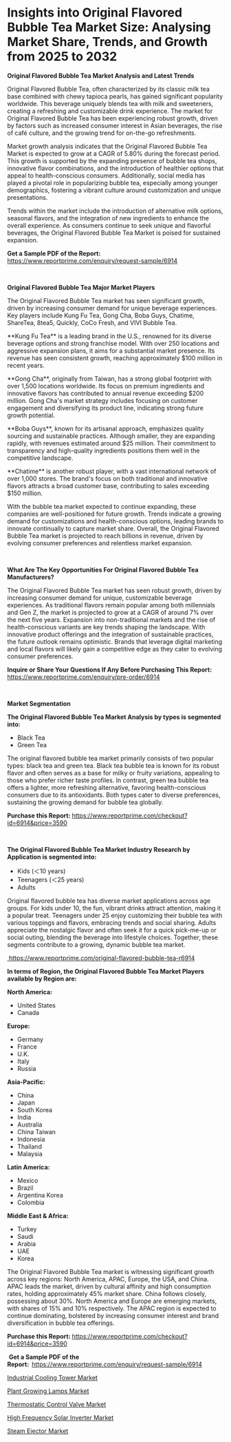 <p><h1>Insights into Original Flavored Bubble Tea Market Size: Analysing Market Share, Trends, and Growth from 2025 to 2032</h1></p><p><strong>Original Flavored Bubble Tea Market Analysis and Latest Trends</strong></p>
<p><p>Original Flavored Bubble Tea, often characterized by its classic milk tea base combined with chewy tapioca pearls, has gained significant popularity worldwide. This beverage uniquely blends tea with milk and sweeteners, creating a refreshing and customizable drink experience. The market for Original Flavored Bubble Tea has been experiencing robust growth, driven by factors such as increased consumer interest in Asian beverages, the rise of café culture, and the growing trend for on-the-go refreshments.</p><p>Market growth analysis indicates that the Original Flavored Bubble Tea Market is expected to grow at a CAGR of 5.80% during the forecast period. This growth is supported by the expanding presence of bubble tea shops, innovative flavor combinations, and the introduction of healthier options that appeal to health-conscious consumers. Additionally, social media has played a pivotal role in popularizing bubble tea, especially among younger demographics, fostering a vibrant culture around customization and unique presentations.</p><p>Trends within the market include the introduction of alternative milk options, seasonal flavors, and the integration of new ingredients to enhance the overall experience. As consumers continue to seek unique and flavorful beverages, the Original Flavored Bubble Tea Market is poised for sustained expansion.</p></p>
<p><strong>Get a Sample PDF of the Report:&nbsp;</strong> <a href="https://www.reportprime.com/enquiry/request-sample/6914?utm_campaign=2886&utm_medium=2&utm_source=Github&utm_content=ia&utm_term=19032025&utm_id=original-flavored-bubble-tea">https://www.reportprime.com/enquiry/request-sample/6914</a></p>
<p>&nbsp;</p>
<p><strong>Original Flavored Bubble Tea Major Market Players</strong></p>
<p><p>The Original Flavored Bubble Tea market has seen significant growth, driven by increasing consumer demand for unique beverage experiences. Key players include Kung Fu Tea, Gong Cha, Boba Guys, Chatime, ShareTea, 8tea5, Quickly, CoCo Fresh, and VIVI Bubble Tea.</p><p>**Kung Fu Tea** is a leading brand in the U.S., renowned for its diverse beverage options and strong franchise model. With over 250 locations and aggressive expansion plans, it aims for a substantial market presence. Its revenue has seen consistent growth, reaching approximately $100 million in recent years.</p><p>**Gong Cha**, originally from Taiwan, has a strong global footprint with over 1,500 locations worldwide. Its focus on premium ingredients and innovative flavors has contributed to annual revenue exceeding $200 million. Gong Cha's market strategy includes focusing on customer engagement and diversifying its product line, indicating strong future growth potential.</p><p>**Boba Guys**, known for its artisanal approach, emphasizes quality sourcing and sustainable practices. Although smaller, they are expanding rapidly, with revenues estimated around $25 million. Their commitment to transparency and high-quality ingredients positions them well in the competitive landscape.</p><p>**Chatime** is another robust player, with a vast international network of over 1,000 stores. The brand's focus on both traditional and innovative flavors attracts a broad customer base, contributing to sales exceeding $150 million.</p><p>With the bubble tea market expected to continue expanding, these companies are well-positioned for future growth. Trends indicate a growing demand for customizations and health-conscious options, leading brands to innovate continually to capture market share. Overall, the Original Flavored Bubble Tea market is projected to reach billions in revenue, driven by evolving consumer preferences and relentless market expansion.</p></p>
<p>&nbsp;</p>
<p><strong>What Are The Key Opportunities For Original Flavored Bubble Tea Manufacturers?</strong></p>
<p><p>The Original Flavored Bubble Tea market has seen robust growth, driven by increasing consumer demand for unique, customizable beverage experiences. As traditional flavors remain popular among both millennials and Gen Z, the market is projected to grow at a CAGR of around 7% over the next five years. Expansion into non-traditional markets and the rise of health-conscious variants are key trends shaping the landscape. With innovative product offerings and the integration of sustainable practices, the future outlook remains optimistic. Brands that leverage digital marketing and local flavors will likely gain a competitive edge as they cater to evolving consumer preferences.</p></p>
<p><strong>Inquire or Share Your Questions If Any Before Purchasing This Report:</strong> <a href="https://www.reportprime.com/enquiry/pre-order/6914?utm_campaign=2886&utm_medium=2&utm_source=Github&utm_content=ia&utm_term=19032025&utm_id=original-flavored-bubble-tea">https://www.reportprime.com/enquiry/pre-order/6914</a></p>
<p>&nbsp;</p>
<p><strong>Market Segmentation</strong></p>
<p><strong>The Original Flavored Bubble Tea Market Analysis by types is segmented into:</strong></p>
<p><ul><li>Black Tea</li><li>Green Tea</li></ul></p>
<p><p>The original flavored bubble tea market primarily consists of two popular types: black tea and green tea. Black tea bubble tea is known for its robust flavor and often serves as a base for milky or fruity variations, appealing to those who prefer richer taste profiles. In contrast, green tea bubble tea offers a lighter, more refreshing alternative, favoring health-conscious consumers due to its antioxidants. Both types cater to diverse preferences, sustaining the growing demand for bubble tea globally.</p></p>
<p><strong>Purchase this Report:&nbsp;</strong><a href="https://www.reportprime.com/checkout?id=6914&price=3590&utm_campaign=2886&utm_medium=2&utm_source=Github&utm_content=ia&utm_term=19032025&utm_id=original-flavored-bubble-tea">https://www.reportprime.com/checkout?id=6914&price=3590</a></p>
<p>&nbsp;</p>
<p><strong>The Original Flavored Bubble Tea Market Industry Research by Application is segmented into:</strong></p>
<p><ul><li>Kids (＜10 years)</li><li>Teenagers (＜25 years)</li><li>Adults</li></ul></p>
<p><p>Original flavored bubble tea has diverse market applications across age groups. For kids under 10, the fun, vibrant drinks attract attention, making it a popular treat. Teenagers under 25 enjoy customizing their bubble tea with various toppings and flavors, embracing trends and social sharing. Adults appreciate the nostalgic flavor and often seek it for a quick pick-me-up or social outing, blending the beverage into lifestyle choices. Together, these segments contribute to a growing, dynamic bubble tea market.</p></p>
<p><a href="https://www.reportprime.com/original-flavored-bubble-tea-r6914?utm_campaign=2886&utm_medium=2&utm_source=Github&utm_content=ia&utm_term=19032025&utm_id=original-flavored-bubble-tea">&nbsp;https://www.reportprime.com/original-flavored-bubble-tea-r6914</a></p>
<p><strong>In terms of Region, the Original Flavored Bubble Tea Market Players available by Region are:</strong></p>
<p>
    <p> <strong> North America: </strong>
        <ul>
            <li>United States</li>
            <li>Canada</li>
        </ul>
        </p> 
    <p> <strong> Europe: </strong>
        <ul>
            <li>Germany</li>
            <li>France</li>
            <li>U.K.</li>
            <li>Italy</li>
            <li>Russia</li>
        </ul>
        </p> 
    <p> <strong> Asia-Pacific: </strong>
        <ul>
            <li>China</li>
            <li>Japan</li>
            <li>South Korea</li>
            <li>India</li>
            <li>Australia</li>
            <li>China Taiwan</li>
            <li>Indonesia</li>
            <li>Thailand</li>
            <li>Malaysia</li>
        </ul>
        </p> 
    <p> <strong> Latin America: </strong>
        <ul>
            <li>Mexico</li>
            <li>Brazil</li>
            <li>Argentina Korea</li>
            <li>Colombia</li>
        </ul>
        </p> 
    <p> <strong> Middle East & Africa: </strong>
        <ul>
            <li>Turkey</li>
            <li>Saudi</li>
            <li>Arabia</li>
            <li>UAE</li>
            <li>Korea</li>
        </ul>
    </p>
    </p>
<p><p>The Original Flavored Bubble Tea market is witnessing significant growth across key regions: North America, APAC, Europe, the USA, and China. APAC leads the market, driven by cultural affinity and high consumption rates, holding approximately 45% market share. China follows closely, possessing about 30%. North America and Europe are emerging markets, with shares of 15% and 10% respectively. The APAC region is expected to continue dominating, bolstered by increasing consumer interest and brand diversification in bubble tea offerings.</p></p>
<p><strong>Purchase this Report: </strong><a href="https://www.reportprime.com/checkout?id=6914&price=3590&utm_campaign=2886&utm_medium=2&utm_source=Github&utm_content=ia&utm_term=19032025&utm_id=original-flavored-bubble-tea">https://www.reportprime.com/checkout?id=6914&price=3590</a></p>
<p>&nbsp;<strong>Get a Sample PDF of the Report:&nbsp;&nbsp;</strong><a href="https://www.reportprime.com/enquiry/request-sample/6914?utm_campaign=2886&utm_medium=2&utm_source=Github&utm_content=ia&utm_term=19032025&utm_id=original-flavored-bubble-tea">https://www.reportprime.com/enquiry/request-sample/6914</a></p>
<p><strong></strong></p>
<p><p><a href="https://www.linkedin.com/pulse/industrial-cooling-tower-market-analysis-report-2025-2032-s9hbe?utm_campaign=2886&utm_medium=2&utm_source=Github&utm_content=ia&utm_term=19032025&utm_id=original-flavored-bubble-tea">Industrial Cooling Tower Market</a></p><p><a href="https://www.linkedin.com/pulse/examining-plant-growing-lampsmarket-factorsinfluencing-revenue-ox1pe?utm_campaign=2886&utm_medium=2&utm_source=Github&utm_content=ia&utm_term=19032025&utm_id=original-flavored-bubble-tea">Plant Growing Lamps Market</a></p><p><a href="https://www.linkedin.com/pulse/global-thermostatic-control-valve-market-research-2025-2032-es81e?utm_campaign=2886&utm_medium=2&utm_source=Github&utm_content=ia&utm_term=19032025&utm_id=original-flavored-bubble-tea">Thermostatic Control Valve Market</a></p><p><a href="https://www.linkedin.com/pulse/projected-cagr-43-high-frequency-solar-inverter-market-7qshe?utm_campaign=2886&utm_medium=2&utm_source=Github&utm_content=ia&utm_term=19032025&utm_id=original-flavored-bubble-tea">High Frequency Solar Inverter Market</a></p><p><a href="https://www.linkedin.com/pulse/in-depth-understanding-steam-ejector-market-size-growth-cagr-pywie?utm_campaign=2886&utm_medium=2&utm_source=Github&utm_content=ia&utm_term=19032025&utm_id=original-flavored-bubble-tea">Steam Ejector Market</a></p></p>